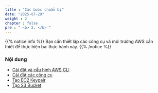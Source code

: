 ```yaml
---
title : "Các bước chuẩn bị"
date: "2025-07-29"
weight : 2 
chapter : false
pre : " <b> 2. </b> "
---
```


{{% notice info %}}
Bạn cần thiết lập các công cụ và môi trường AWS cần thiết để thực hiện bài thực hành này.
{{% /notice %}}

### Nội dung
  - [Cài đặt và cấu hình AWS CLI](2.1-awscli/)
  - [Cài đặt các công cụ](2.2-tools/)
  - [Tạo EC2 Keypair](2.3-creec2keypair/)
  - [Tạo S3 Bucket](2.4-creec2keypair/)

